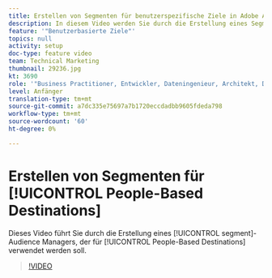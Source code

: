 ```yaml
---
title: Erstellen von Segmenten für benutzerspezifische Ziele in Adobe Audience Manager
description: In diesem Video werden Sie durch die Erstellung eines Segments in Audience Manager geführt, das für benutzerspezifische Ziele verwendet werden soll.
feature: '"Benutzerbasierte Ziele"'
topics: null
activity: setup
doc-type: feature video
team: Technical Marketing
thumbnail: 29236.jpg
kt: 3690
role: '"Business Practitioner, Entwickler, Dateningenieur, Architekt, Data Architect, Administrator, Leader"'
level: Anfänger
translation-type: tm+mt
source-git-commit: a7dc335e75697a7b1720eccdadbb9605fdeda798
workflow-type: tm+mt
source-wordcount: '60'
ht-degree: 0%

---
```



# Erstellen von Segmenten für [!UICONTROL People-Based Destinations]

Dieses Video führt Sie durch die Erstellung eines [!UICONTROL segment]-Audience Managers, der für [!UICONTROL People-Based Destinations] verwendet werden soll.

>[!VIDEO](https://video.tv.adobe.com/v/29236/?quality=12)
